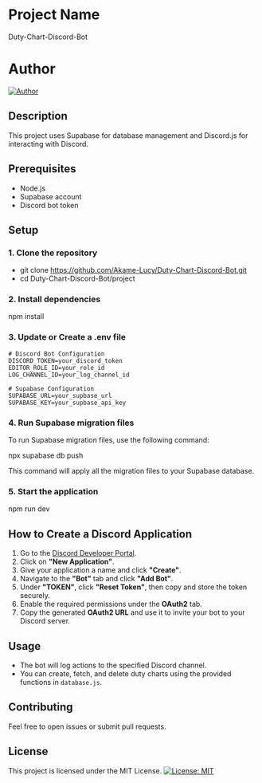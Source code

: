 # Project Name
Duty-Chart-Discord-Bot

# Author
[![Author](https://img.shields.io/badge/Author-Akame__Lucy-blue)](https://github.com/Akame-Lucy)

## Description
This project uses Supabase for database management and Discord.js for interacting with Discord.

## Prerequisites
- Node.js
- Supabase account
- Discord bot token

## Setup

### 1. Clone the repository
- git clone https://github.com/Akame-Lucy/Duty-Chart-Discord-Bot.git
- cd Duty-Chart-Discord-Bot/project


### 2. Install dependencies
npm install

### 3. Update or Create a .env file
```
# Discord Bot Configuration
DISCORD_TOKEN=your_discord_token
EDITOR_ROLE_ID=your_role_id
LOG_CHANNEL_ID=your_log_channel_id

# Supabase Configuration
SUPABASE_URL=your_supbase_url
SUPABASE_KEY=your_supbase_api_key
```

### 4. Run Supabase migration files
To run Supabase migration files, use the following command:

npx supabase db push

This command will apply all the migration files to your Supabase database.

### 5. Start the application
npm run dev

## How to Create a Discord Application

1. Go to the [Discord Developer Portal](https://discord.com/developers/applications).
2. Click on **"New Application"**.
3. Give your application a name and click **"Create"**.
4. Navigate to the **"Bot"** tab and click **"Add Bot"**.
5. Under **"TOKEN"**, click **"Reset Token"**, then copy and store the token securely.
6. Enable the required permissions under the **OAuth2** tab.
7. Copy the generated **OAuth2 URL** and use it to invite your bot to your Discord server.

## Usage
- The bot will log actions to the specified Discord channel.
- You can create, fetch, and delete duty charts using the provided functions in `database.js`.

## Contributing
Feel free to open issues or submit pull requests.

## License
This project is licensed under the MIT License.
[![License: MIT](https://img.shields.io/badge/License-MIT-yellow.svg)](https://opensource.org/licenses/MIT)
